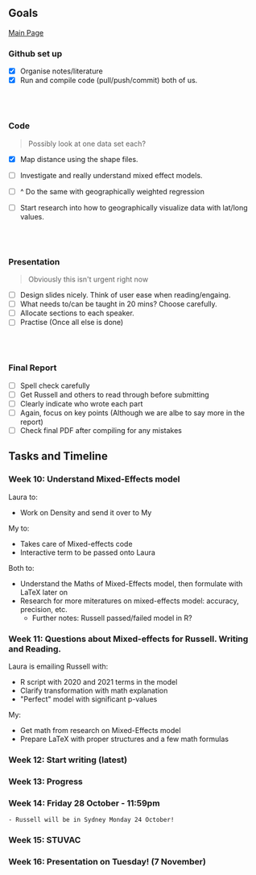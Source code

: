## Goals

[Main Page](https://github.com/Artixis/Maths_Project/blob/main/README.md)

 ### Github set up
- [x] Organise notes/literature
- [x] Run and compile code (pull/push/commit) both of us.

<br/><br/>

### Code 

> Possibly look at one data set each?

- [x] Map distance using the shape files.
- [ ] Investigate and really understand mixed effect models.
- [ ] ^ Do the same with geographically weighted regression
- [ ] Start research into how to geographically visualize data with lat/long values.


<br/><br/>

### Presentation

> Obviously this isn't urgent right now

- [ ] Design slides nicely. Think of user ease when reading/engaing.
- [ ] What needs to/can be taught in 20 mins? Choose carefully.
- [ ] Allocate sections to each speaker.
- [ ] Practise (Once all else is done)

<br/><br/>

### Final Report 

- [ ] Spell check carefully
- [ ] Get Russell and others to read through before submitting 
- [ ] Clearly indicate who wrote each part
- [ ] Again, focus on key points (Although we are albe to say more in the report)
- [ ] Check final PDF after compiling for any mistakes

## Tasks and Timeline
### Week 10: Understand Mixed-Effects model  

Laura to:
-	Work on Density and send it over to My  

My to:
-	Takes care of Mixed-effects code
-	Interactive term to be passed onto Laura  

Both to:
-	Understand the Maths of Mixed-Effects model, then formulate with LaTeX later on
-	Research for more miteratures on mixed-effects model: accuracy, precision, etc.
	- Further notes: Russell passed/failed model in R?

### Week 11: Questions about Mixed-effects for Russell. Writing and Reading.
Laura is emailing Russell with:
- R script with 2020 and 2021 terms in the model
- Clarify transformation with math explanation
- "Perfect" model with significant p-values  

My:
- Get math from research on Mixed-Effects model
- Prepare LaTeX with proper structures and a few math formulas <br>

### Week 12: Start writing (latest) 
### Week 13: Progress
### Week 14: Friday 28 October - 11:59pm
	- Russell will be in Sydney Monday 24 October!
### Week 15: STUVAC
### Week 16: Presentation on Tuesday! (7 November)


